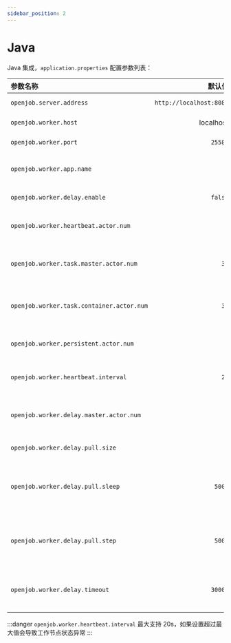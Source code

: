```yaml
---
sidebar_position: 2
---
```


# Java

Java 集成，`application.properties` 配置参数列表：

| 参数名称    |                                                                                                      默认值 | 描述  |
|:----------|---------------------------------------------------------------------------------------------------------:|:--:|
| `openjob.server.address` | `http://localhost:8080` | Server address |
| `openjob.worker.host` | localhost | Worker Host |
| `openjob.worker.port` | `25588` | Worker port |
| `openjob.worker.app.name` | - | 应用名称，必须配置 |
| `openjob.worker.delay.enable` | `false` | 是否开启延时任务 |
| `openjob.worker.heartbeat.actor.num` | `1` | 心跳 actor  最大数量 |
| `openjob.worker.task.master.actor.num` | `32` | 任务 Master actor  最大数量 |
| `openjob.worker.task.container.actor.num` | `32` | 任务 Container actor  最大数量 |
| `openjob.worker.persistent.actor.num` | `2` | 持久化 actor  最大数量 |
| `openjob.worker.heartbeat.interval` | `20` | 心跳时间，单位秒 |
| `openjob.worker.delay.master.actor.num` | `1` | 延时任务 Master actor  最大数量 |
| `openjob.worker.delay.pull.size` | `8` | 延时任务拉取数量 |
| `openjob.worker.delay.pull.sleep` | `500L` | 延时任务拉取空闲休眠时间，单位毫秒 |
| `openjob.worker.delay.pull.step` | `500L` | 延时任务主题空闲休眠步长时间，单位毫秒 |
| `openjob.worker.delay.timeout` | `3000L` | 延时任务发送超时时间，单位毫秒 |

:::danger
`openjob.worker.heartbeat.interval` 最大支持 20s，如果设置超过最大值会导致工作节点状态异常
:::